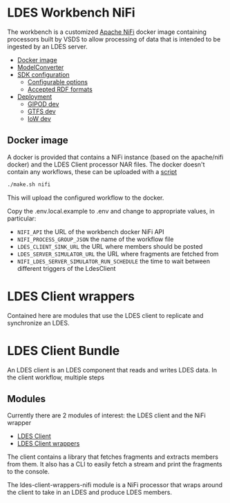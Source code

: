 # LDES Workbench NiFi

The workbench is a customized [Apache NiFi](https://nifi.apache.org) docker image containing processors built by VSDS to allow processing of data that is intended to be ingested by an LDES server.

- [Docker image](#docker-image)
- [ModelConverter](#modelconverter)
- [SDK configuration](#sdk-configuration)
    - [Configurable options](#configurable-options)
    - [Accepted RDF formats](#accepted-rdf-formats)
- [Deployment](#deployment)
    - [GIPOD dev](#gipod-dev)
    - [GTFS dev](#gtfs-dev)
    - [IoW dev](#iow-dev)
    


## Docker image


A docker is provided that contains a NiFi instance (based on the apache/nifi docker) and the LDES Client processor NAR files. The docker doesn't contain any workflows, these can be uploaded with a [script](./ldes-client-wrappers/ldes-client-wrappers-nifi/ldes-workbench-nifi/scripts/make.sh)

```bash
./make.sh nifi
```

This will upload the configured workflow to the docker.

Copy the .env.local.example to .env and change to appropriate values, in particular:
- `NIFI_API` the URL of the workbench docker NiFi API
- `NIFI_PROCESS_GROUP_JSON` the name of the workflow file
- `LDES_CLIENT_SINK_URL` the URL where members should be posted
- `LDES_SERVER_SIMULATOR_URL` the URL where fragments are fetched from
- `NIFI_LDES_SERVER_SIMULATOR_RUN_SCHEDULE` the time to wait between different triggers of the LdesClient


# LDES Client wrappers

Contained here are modules that use the LDES client to replicate and synchronize an LDES.






# LDES Client Bundle

An LDES client is an LDES component that reads and writes LDES data.
In the client workflow, multiple steps


## Modules

Currently there are 2 modules of interest: the LDES client and the NiFi wrapper
* [LDES Client](./ldes-client/README.md)
* [LDES Client wrappers](./ldes-client-wrappers/README.md)

The client contains a library that fetches fragments and extracts members from them. It also has a CLI to easily fetch a stream and print the fragments to the console.

The ldes-client-wrappers-nifi module is a NiFi processor that wraps around the client to take in an LDES and produce LDES members.


